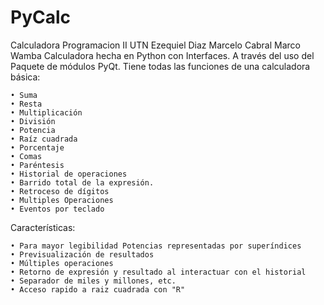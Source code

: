 # PyCalc
Calculadora Programacion II UTN
Ezequiel Diaz
Marcelo Cabral
Marco Wamba
Calculadora hecha en Python con Interfaces. A través del uso del Paquete de módulos PyQt.
Tiene todas las funciones de una calculadora básica:

    • Suma
    • Resta 
    • Multiplicación
    • División
    • Potencia
    • Raíz cuadrada
    • Porcentaje
    • Comas
    • Paréntesis
    • Historial de operaciones 
    • Barrido total de la expresión.
    • Retroceso de dígitos
    • Multiples Operaciones
    • Eventos por teclado

Características:

    • Para mayor legibilidad Potencias representadas por superíndices
    • Previsualización de resultados
    • Múltiples operaciones
    • Retorno de expresión y resultado al interactuar con el historial
    • Separador de miles y millones, etc.
    • Acceso rapido a raiz cuadrada con "R"
